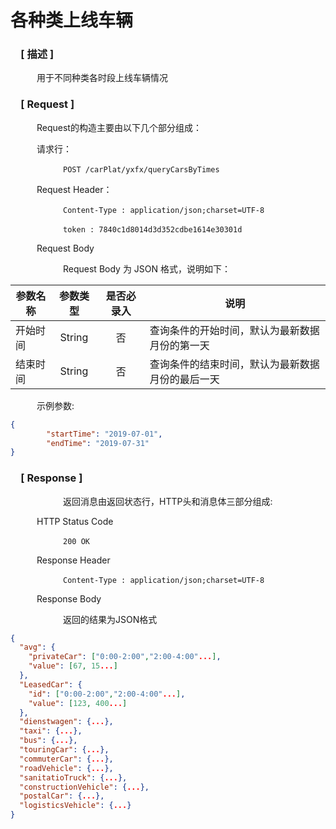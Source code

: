 # 各种类上线车辆

### &ensp;&ensp;[ 描述 ]

&ensp;&ensp;&ensp;&ensp;&ensp;&ensp;用于不同种类各时段上线车辆情况

### &ensp;&ensp;[ Request ]
&ensp;&ensp;&ensp;&ensp;&ensp;&ensp;Request的构造主要由以下几个部分组成：

&ensp;&ensp;&ensp;&ensp;&ensp;&ensp;请求行：

&ensp;&ensp;&ensp;&ensp;&ensp;&ensp;&ensp;&ensp;&ensp;&ensp;&ensp;&ensp;`POST /carPlat/yxfx/queryCarsByTimes`

&ensp;&ensp;&ensp;&ensp;&ensp;&ensp;Request Header：

&ensp;&ensp;&ensp;&ensp;&ensp;&ensp;&ensp;&ensp;&ensp;&ensp;&ensp;&ensp;`Content-Type : application/json;charset=UTF-8`

&ensp;&ensp;&ensp;&ensp;&ensp;&ensp;&ensp;&ensp;&ensp;&ensp;&ensp;&ensp;`token : 7840c1d8014d3d352cdbe1614e30301d`

&ensp;&ensp;&ensp;&ensp;&ensp;&ensp;Request Body

&ensp;&ensp;&ensp;&ensp;&ensp;&ensp;&ensp;&ensp;&ensp;&ensp;&ensp;&ensp;Request Body 为 JSON 格式，说明如下：

参数名称|参数类型|是否必录入|说明
--|:--:|:--:|--
开始时间 | String | 否 | 查询条件的开始时间，默认为最新数据月份的第一天
结束时间 | String | 否 | 查询条件的结束时间，默认为最新数据月份的最后一天

&ensp;&ensp;&ensp;&ensp;&ensp;&ensp;示例参数:

``` json
{
        "startTime": "2019-07-01",
        "endTime": "2019-07-31"
}
```

### &ensp;&ensp;[ Response ]
&ensp;&ensp;&ensp;&ensp;&ensp;&ensp;&ensp;&ensp;&ensp;&ensp;&ensp;&ensp;返回消息由返回状态行，HTTP头和消息体三部分组成:

&ensp;&ensp;&ensp;&ensp;&ensp;&ensp;HTTP Status Code

&ensp;&ensp;&ensp;&ensp;&ensp;&ensp;&ensp;&ensp;&ensp;&ensp;&ensp;&ensp;`200 OK`

&ensp;&ensp;&ensp;&ensp;&ensp;&ensp;Response Header

&ensp;&ensp;&ensp;&ensp;&ensp;&ensp;&ensp;&ensp;&ensp;&ensp;&ensp;&ensp;`Content-Type : application/json;charset=UTF-8`

&ensp;&ensp;&ensp;&ensp;&ensp;&ensp;Response Body

&ensp;&ensp;&ensp;&ensp;&ensp;&ensp;&ensp;&ensp;&ensp;&ensp;&ensp;&ensp;返回的结果为JSON格式

``` json
{
  "avg": {
	"privateCar": ["0:00-2:00","2:00-4:00"...],
	"value": [67, 15...]
  },
  "LeasedCar": {
	"id": ["0:00-2:00","2:00-4:00"...],
	"value": [123, 400...]
  },
  "dienstwagen": {...},
  "taxi": {...},
  "bus": {...},
  "touringCar": {...},
  "commuterCar": {...},
  "roadVehicle": {...},
  "sanitatioTruck": {...},
  "constructionVehicle": {...},
  "postalCar": {...},
  "logisticsVehicle": {...}
}
```